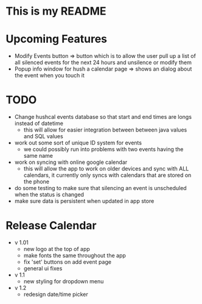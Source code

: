 # This is my README

Upcoming Features
=================
* Modify Events button => button which is to allow the user pull up a list of all silenced events for the next 24 hours and unsilence or modify them
* Popup info window for hush a calendar page => shows an dialog about the event when you touch it

TODO
====
* Change hushcal events database so that start and end times are longs instead of datetime
  + this will allow for easier integration between between java values and SQL values
* work out some sort of unique ID system for events
  + we could possibly run into problems with two events having the same name
* work on syncing with online google calendar
  + this will allow the app to work on older devices and sync with ALL calendars, it currently only syncs with calendars that are stored on the phone
* do some testing to make sure that silencing an event is unscheduled when the status is changed
* make sure data is persistent when updated in app store

Release Calendar
================
* v 1.01
  + new logo at the top of app
  + make fonts the same throughout the app
  + fix 'set' buttons on add event page
  + general ui fixes
* v 1.1
  + new styling for dropdown menu
* v 1.2
  + redesign date/time picker
